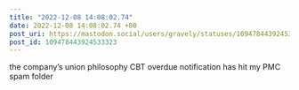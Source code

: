 ```yaml
---
title: "2022-12-08 14:08:02.74"
date: 2022-12-08 14:08:02.74 +00
post_uri: https://mastodon.social/users/gravely/statuses/109478443924533323
post_id: 109478443924533323
---
```

the company’s union philosophy CBT overdue notification has hit my PMC spam folder


